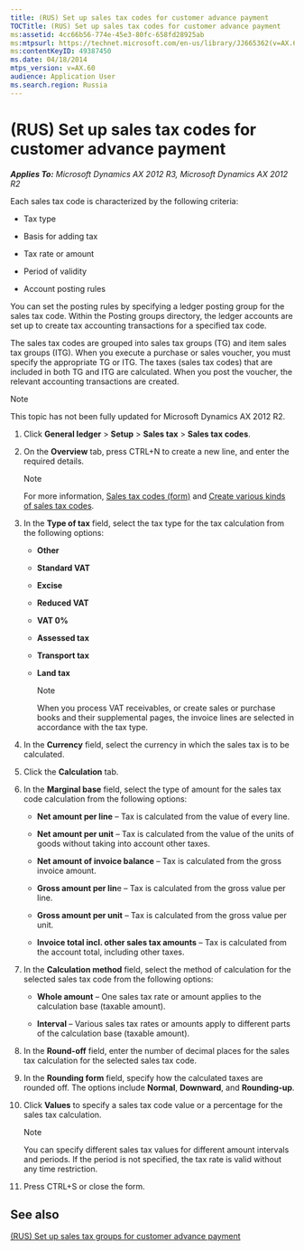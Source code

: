```yaml
---
title: (RUS) Set up sales tax codes for customer advance payment
TOCTitle: (RUS) Set up sales tax codes for customer advance payment
ms:assetid: 4cc66b56-774e-45e3-80fc-658fd28925ab
ms:mtpsurl: https://technet.microsoft.com/en-us/library/JJ665362(v=AX.60)
ms:contentKeyID: 49387450
ms.date: 04/18/2014
mtps_version: v=AX.60
audience: Application User
ms.search.region: Russia
---
```


# (RUS) Set up sales tax codes for customer advance payment 


_**Applies To:** Microsoft Dynamics AX 2012 R3, Microsoft Dynamics AX 2012 R2_

Each sales tax code is characterized by the following criteria:

  - Tax type

  - Basis for adding tax

  - Tax rate or amount

  - Period of validity

  - Account posting rules

You can set the posting rules by specifying a ledger posting group for the sales tax code. Within the Posting groups directory, the ledger accounts are set up to create tax accounting transactions for a specified tax code.

The sales tax codes are grouped into sales tax groups (TG) and item sales tax groups (ITG). When you execute a purchase or sales voucher, you must specify the appropriate TG or ITG. The taxes (sales tax codes) that are included in both TG and ITG are calculated. When you post the voucher, the relevant accounting transactions are created.


> [!NOTE]
> <P>This topic has not been fully updated for Microsoft Dynamics AX 2012 R2.</P>



1.  Click **General ledger** \> **Setup** \> **Sales tax** \> **Sales tax codes**.

2.  On the **Overview** tab, press CTRL+N to create a new line, and enter the required details.
    

    > [!NOTE]
    > <P>For more information, <A href="https://technet.microsoft.com/en-us/library/aa553257(v=ax.60)">Sales tax codes (form)</A> and <A href="create-various-kinds-of-sales-tax-codes.md">Create various kinds of sales tax codes</A>.</P>



3.  In the **Type of tax** field, select the tax type for the tax calculation from the following options:
    
      - **Other**
    
      - **Standard VAT**
    
      - **Excise**
    
      - **Reduced VAT**
    
      - **VAT 0%**
    
      - **Assessed tax**
    
      - **Transport tax**
    
      - **Land tax**
        

        > [!NOTE]
        > <P>When you process VAT receivables, or create sales or purchase books and their supplemental pages, the invoice lines are selected in accordance with the tax type.</P>



4.  In the **Currency** field, select the currency in which the sales tax is to be calculated.

5.  Click the **Calculation** tab.

6.  In the **Marginal base** field, select the type of amount for the sales tax code calculation from the following options:
    
      - **Net amount per line** – Tax is calculated from the value of every line.
    
      - **Net amount per unit** – Tax is calculated from the value of the units of goods without taking into account other taxes.
    
      - **Net amount of invoice balance** – Tax is calculated from the gross invoice amount.
    
      - **Gross amount per lin**e – Tax is calculated from the gross value per line.
    
      - **Gross amount per unit** – Tax is calculated from the gross value per unit.
    
      - **Invoice total incl. other sales tax amounts** – Tax is calculated from the account total, including other taxes.

7.  In the **Calculation method** field, select the method of calculation for the selected sales tax code from the following options:
    
      - **Whole amount** – One sales tax rate or amount applies to the calculation base (taxable amount).
    
      - **Interval** – Various sales tax rates or amounts apply to different parts of the calculation base (taxable amount).

8.  In the **Round-off** field, enter the number of decimal places for the sales tax calculation for the selected sales tax code.

9.  In the **Rounding form** field, specify how the calculated taxes are rounded off. The options include **Normal**, **Downward**, and **Rounding-up**.

10. Click **Values** to specify a sales tax code value or a percentage for the sales tax calculation.
    

    > [!NOTE]
    > <P>You can specify different sales tax values for different amount intervals and periods. If the period is not specified, the tax rate is valid without any time restriction.</P>



11. Press CTRL+S or close the form.

## See also

[(RUS) Set up sales tax groups for customer advance payment](rus-set-up-sales-tax-groups-for-customer-advance-payment.md)

  


